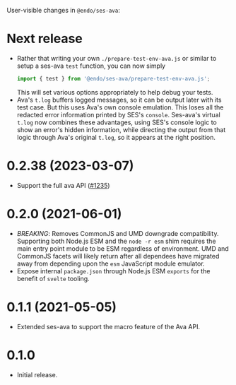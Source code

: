 User-visible changes in `@endo/ses-ava`:

# Next release

- Rather that writing your own `./prepare-test-env-ava.js` or similar
  to setup a ses-ava `test` function, you can now simply
  ```js
  import { test } from '@endo/ses-ava/prepare-test-env-ava.js';
  ```
  This will set various options appropriately to help debug your tests.
- Ava's `t.log` buffers logged messages, so it can be output later with its
  test case. But this uses Ava's own console emulation.
  This loses all the redacted error information printed by SES's `console`.
  Ses-ava's virtual `t.log` now combines these advantages,
  using SES's console logic to show an error's hidden information,
  while directing the output from that logic through Ava's original `t.log`,
  so it appears at the right position.

# 0.2.38 (2023-03-07)

* Support the full ava API ([#1235](https://github.com/endojs/endo/issues/1235))

# 0.2.0 (2021-06-01)

* *BREAKING*: Removes CommonJS and UMD downgrade compatibility.
  Supporting both Node.js ESM and the `node -r esm` shim requires the main
  entry point module to be ESM regardless of environment.
  UMD and CommonJS facets will likely return after all dependees have migrated
  away from depending upon the `esm` JavaScript module emulator.
* Expose internal `package.json` through Node.js ESM `exports` for the benefit
  of `svelte` tooling.

# 0.1.1 (2021-05-05)

- Extended ses-ava to support the macro feature of the Ava API.

# 0.1.0

- Initial release.
